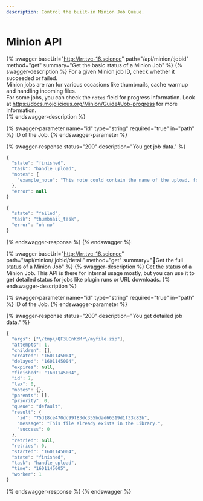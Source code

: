 ```yaml
---
description: Control the built-in Minion Job Queue.
---
```


# Minion API

{% swagger baseUrl="http://lrr.tvc-16.science" path="/api/minion/:jobid" method="get" summary="Get the basic status of a Minion Job" %}
{% swagger-description %}
For a given Minion job ID, check whether it succeeded or failed.  
Minion jobs are ran for various occasions like thumbnails, cache warmup and handling incoming files.  
For some jobs, you can check the `notes` field for progress information. Look at https://docs.mojolicious.org/Minion/Guide#Job-progress for more information.  
{% endswagger-description %}

{% swagger-parameter name="id" type="string" required="true" in="path" %}
ID of the Job.
{% endswagger-parameter %}

{% swagger-response status="200" description="You get job data." %}
```javascript
{
  "state": "finished",
  "task": "handle_upload",
  "notes": {
    "example_note": "This note could contain the name of the upload, for example."
  },
  "error": null
}

{
  "state": "failed",
  "task": "thumbnail_task",
  "error": "oh no"
}
```
{% endswagger-response %}
{% endswagger %}

{% swagger baseUrl="http://lrr.tvc-16.science" path="/api/minion/:jobid/detail" method="get" summary="🔑Get the full status of a Minion Job" %}
{% swagger-description %}
Get the status of a Minion Job. 
This API is there for internal usage mostly, but you can use it to get detailed status for jobs like plugin runs or URL downloads.
{% endswagger-description %}

{% swagger-parameter name="id" type="string" required="true" in="path" %}
ID of the Job.
{% endswagger-parameter %}

{% swagger-response status="200" description="You get detailed job data." %}
```javascript
{
  "args": ["\/tmp\/QF3UCnKdMr\/myfile.zip"],
  "attempts": 1,
  "children": [],
  "created": "1601145004",
  "delayed": "1601145004",
  "expires": null,
  "finished": "1601145004",
  "id": 7,
  "lax": 0,
  "notes": {},
  "parents": [],
  "priority": 0,
  "queue": "default",
  "result": {
    "id": "75d18ce470dc99f83dc355bdad66319d1f33c82b",
    "message": "This file already exists in the Library.",
    "success": 0
  },
  "retried": null,
  "retries": 0,
  "started": "1601145004",
  "state": "finished",
  "task": "handle_upload",
  "time": "1601145005",
  "worker": 1
}
```
{% endswagger-response %}
{% endswagger %}


